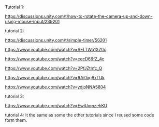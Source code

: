 Tutorial 1:

https://discussions.unity.com/t/how-to-rotate-the-camera-up-and-down-using-mouse-input/239201


tutorial 2:

https://discussions.unity.com/t/simple-timer/56201

https://www.youtube.com/watch?v=SELTWo1XZ0c

https://www.youtube.com/watch?v=cecD66fZ_4c

https://www.youtube.com/watch?v=2PfJZtnfc_Q

https://www.youtube.com/watch?v=6Ai0xg6xTUk

https://www.youtube.com/watch?v=ydjpNNA5804


tutorial 3:

https://www.youtube.com/watch?v=EwiUomzehKU


tutorial 4:
It the same as some the other tutorials since I reused some code form them.
